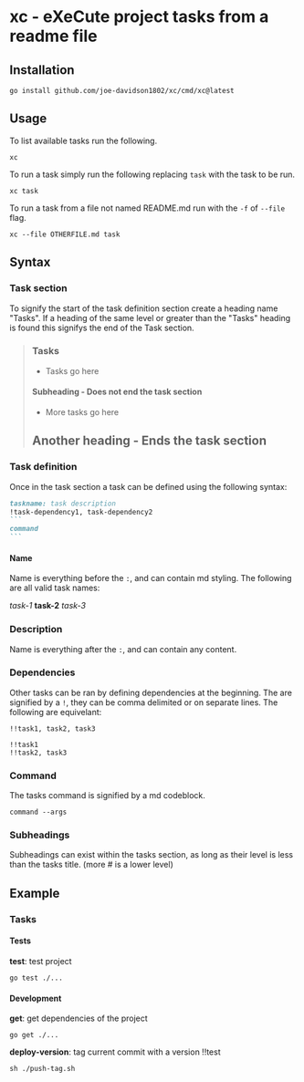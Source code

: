# xc - eXeCute project tasks from a readme file

## Installation

```
go install github.com/joe-davidson1802/xc/cmd/xc@latest
```

## Usage

To list available tasks run the following.

```
xc 
```

To run a task simply run the following replacing `task` with the task to be run.

```
xc task
```

To run a task from a file not named README.md run with the `-f` of `--file` flag.

```
xc --file OTHERFILE.md task
```

## Syntax

### Task section

To signify the start of the task definition section create a heading name "Tasks".
If a heading of the same level or greater than the "Tasks" heading is found this signifys the end of the Task section.

> ### Tasks
> - Tasks go here
> #### Subheading - Does not end the task section
> - More tasks go here
> ## Another heading - Ends the task section

### Task definition

Once in the task section a task can be defined using the following syntax:

```` md
taskname: task description
!task-dependency1, task-dependency2
```
command
```
````

#### Name

Name is everything before the `:`, and can contain md styling.
The following are all valid task names:

_task-1_
__task-2__
*task-3*

### Description

Name is everything after the `:`, and can contain any content.

### Dependencies

Other tasks can be ran by defining dependencies at the beginning.
The are signified by a `!`, they can be comma delimited or on separate lines.
The following are equivelant:

```
!!task1, task2, task3
```
```
!!task1
!!task2, task3
```

### Command

The tasks command is signified by a md codeblock.

```
command --args
```

### Subheadings

Subheadings can exist within the tasks section, as long as their level is less than the tasks title. (more # is a lower level)

## Example

### Tasks

#### Tests

__test__: test project
```
go test ./...
```

#### Development

__get__: get dependencies of the project
```
go get ./...
```

__deploy-version__: tag current commit with a version
!!test
```
sh ./push-tag.sh
```

